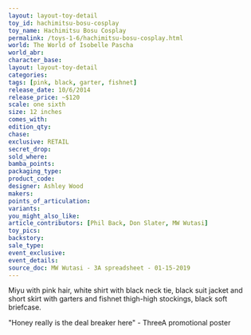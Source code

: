 ```yaml
---
layout: layout-toy-detail 
toy_id: hachimitsu-bosu-cosplay
toy_name: Hachimitsu Bosu Cosplay
permalink: /toys-1-6/hachimitsu-bosu-cosplay.html
world: The World of Isobelle Pascha
world_abr: 
character_base: 
layout: layout-toy-detail
categories: 
tags: [pink, black, garter, fishnet]
release_date: 10/6/2014
release_price: ~$120
scale: one sixth
size: 12 inches
comes_with: 
edition_qty: 
chase: 
exclusive: RETAIL
secret_drop: 
sold_where: 
bamba_points: 
packaging_type: 
product_code:
designer: Ashley Wood
makers: 
points_of_articulation: 
variants: 
you_might_also_like: 
article_contributors: [Phil Back, Don Slater, MW Wutasi]
toy_pics: 
backstory: 
sale_type: 
event_exclusive: 
event_details: 
source_doc: MW Wutasi - 3A spreadsheet - 01-15-2019
---
```

Miyu with pink hair, white shirt with black neck tie, black suit jacket and short skirt with garters and fishnet thigh-high stockings, black soft briefcase.

"Honey really is the deal breaker here" - ThreeA promotional poster